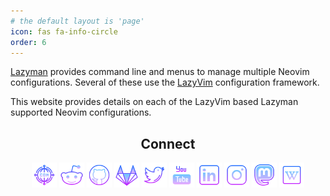 ```yaml
---
# the default layout is 'page'
icon: fas fa-info-circle
order: 6
---
```


[Lazyman](https://lazyman.dev) provides command line and menus to
manage multiple Neovim configurations. Several of these use the
[LazyVim](https://lazyvim.org/) configuration framework.

This website provides details on each of the LazyVim based
Lazyman supported Neovim configurations.

<div align="center">
  <h2 id="connect">Connect</h2>
  <p align="center">
    <a href="https://ronrecord.com" target="_blank" rel="noopener">
      <img align="center"
      style="width:40px;height:40px"
      alt="domain"
      src="https://raw.githubusercontent.com/doctorfree/doctorfree/master/icons/domain.png"
    /></a>
    <a href="https://www.reddit.com/user/No-Blackberry-3160" target="_blank" rel="noopener">
      <img align="center"
      style="width:40px;height:40px"
      alt="reddit"
      src="https://raw.githubusercontent.com/doctorfree/doctorfree/master/icons/reddit.png"
    /></a>
    <a href="https://github.com/doctorfree" target="_blank" rel="noopener">
      <img align="center"
      style="width:40px;height:40px"
      alt="github"
      src="https://raw.githubusercontent.com/doctorfree/doctorfree/master/icons/github.png"
    /></a>
    <a href="https://gitlab.com/doctorfree" target="_blank" rel="noopener">
      <img align="center"
      style="width:40px;height:40px"
      alt="gitlab"
      src="https://raw.githubusercontent.com/doctorfree/doctorfree/master/icons/gitlab.png"
    /></a>
    <a href="https://twitter.com/ronrecord" target="_blank" rel="noopener">
      <img align="center"
      style="width:40px;height:40px"
      alt="twitter"
      src="https://raw.githubusercontent.com/doctorfree/doctorfree/master/icons/twitter.png"
    /></a>
    <a href="https://youtube.com/c/doctorfree" target="_blank" rel="noopener">
      <img align="center"
      style="width:40px;height:40px"
      alt="youtube"
      src="https://raw.githubusercontent.com/doctorfree/doctorfree/master/icons/youtube.png"
    /></a>
    <a href="https://linkedin.com/in/ronrecord" target="_blank" rel="noopener">
      <img align="center"
      style="width:40px;height:40px"
      alt="linkedin"
      src="https://raw.githubusercontent.com/doctorfree/doctorfree/master/icons/linkedin.png"
    /></a>
    <a href="https://instagram.com/doctorfree" target="_blank" rel="noopener">
      <img align="center"
      style="width:40px;height:40px"
      alt="instagram"
      src="https://raw.githubusercontent.com/doctorfree/doctorfree/master/icons/instagram.png"
    /></a>
    <a href="https://noc.social/@doctorwhen" target="_blank" rel="noopener">
      <img align="center"
      style="width:40px;height:40px"
      alt="mastodon"
      src="https://raw.githubusercontent.com/doctorfree/doctorfree/master/icons/mastodon.png"
    /></a>
    <a href="https://en.wikipedia.org/wiki/User:Doctorfree" target="_blank" rel="noopener">
      <img align="center"
      style="width:40px;height:40px"
      alt="wikipedia"
      src="https://raw.githubusercontent.com/doctorfree/doctorfree/master/icons/wikipedia.png"
    /></a>
  </p>
</div>
